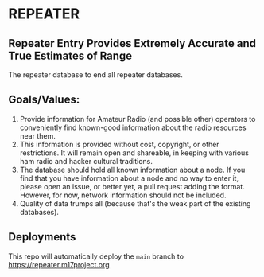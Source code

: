 REPEATER
========

Repeater Entry Provides Extremely Accurate and True Estimates of Range
----------------------------------------------------------------------

The repeater database to end all repeater databases. 

Goals/Values:
-------------
1. Provide information for Amateur Radio (and possible other) operators
to conveniently find known-good information about the radio resources
near them.
2. This information is provided without cost, copyright, or other
restrictions. It will remain open and shareable, in keeping with various
ham radio and hacker cultural traditions.
3. The database should hold all known information about a node. If you
find that you have information about a node and no way to enter it,
please open an issue, or better yet, a pull request adding the format. 
However, for now, network information should not be included.
4. Quality of data trumps all (because that's the weak part of the existing databases).



Deployments
-----------
This repo will automatically deploy the `main` branch to https://repeater.m17project.org



